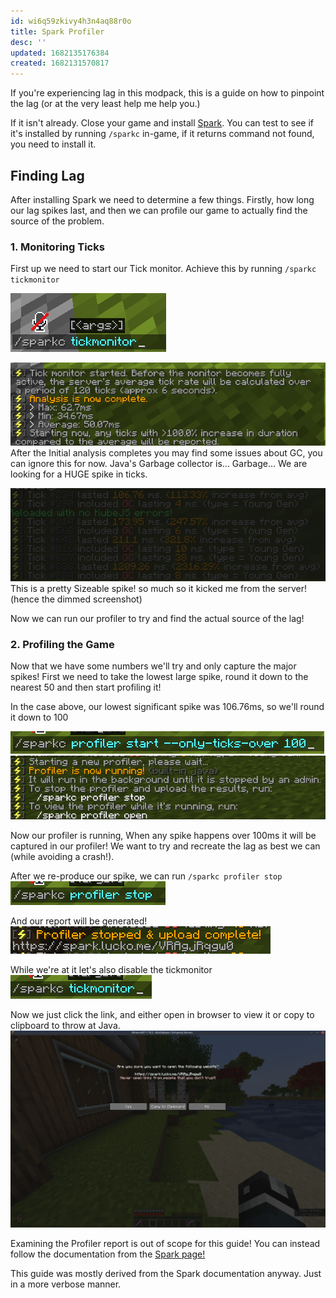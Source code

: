 ```yaml
---
id: wi6q59zkivy4h3n4aq88r0o
title: Spark Profiler
desc: ''
updated: 1682135176384
created: 1682131570817
---
```

If you're experiencing lag in this modpack, this is a guide on how to pinpoint the lag (or at the very least help me help you.)

If it isn't already. Close your game and install [Spark](https://spark.lucko.me). You can test to see if it's installed by running `/sparkc` in-game, if it returns command not found, you need to install it.

## Finding Lag
After installing Spark we need to determine a few things. Firstly, how long our lag spikes last, and then we can profile our game to actually find the source of the problem.

### 1. Monitoring Ticks
First up we need to start our Tick monitor. Achieve this by running `/sparkc tickmonitor`

![](/assets/images/2023-04-21-23-29-28.png)

![](/assets/images/2023-04-21-23-30-30.png)
After the Initial analysis completes you may find some issues about GC, you can ignore this for now. Java's Garbage collector is... Garbage... We are looking for a HUGE spike in ticks.

![](/assets/images/2023-04-21-23-33-13.png)
This is a pretty Sizeable spike! so much so it kicked me from the server! (hence the dimmed screenshot)

Now we can run our profiler to try and find the actual source of the lag!

### 2. Profiling the Game
Now that we have some numbers we'll try and only capture the major spikes! First we need to take the lowest large spike, round it down to the nearest 50 and then start profiling it!

In the case above, our lowest significant spike was 106.76ms, so we'll round it down to 100

![](/assets/images/2023-04-21-23-38-24.png)
![](/assets/images/2023-04-21-23-38-51.png)

Now our profiler is running, When any spike happens over 100ms it will be captured in our profiler! We want to try and recreate the lag as best we can (while avoiding a crash!).

After we re-produce our spike, we can run `/sparkc profiler stop`
![](/assets/images/2023-04-21-23-42-05.png)

And our report will be generated!
![](/assets/images/2023-04-21-23-42-25.png)

While we're at it let's also disable the tickmonitor
![](/assets/images/2023-04-21-23-43-14.png)

Now we just click the link, and either open in browser to view it or copy to clipboard to throw at Java.
![](/assets/images/2023-04-21-23-44-11.png)

Examining the Profiler report is out of scope for this guide! You can instead follow the documentation from the [Spark page!](https://spark.lucko.me/docs/Using-the-viewer)

This guide was mostly derived from the Spark documentation anyway. Just in a more verbose manner.